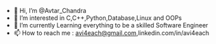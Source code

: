 - 👋 Hi, I’m @Avtar_Chandra
- 👀 I’m interested in C,C++,Python,Database,Linux and OOPs
- 🌱 I’m currently Learning everything to be a skilled Software Engineer
- 📫 How to reach me : avi4each@gmail.com,linkedin.com/in/avi4each

<!---
avi4each/avi4each is a ✨ special ✨ repository because its `README.md` (this file) appears on your GitHub profile.
You can click the Preview link to take a look at your changes.
--->
